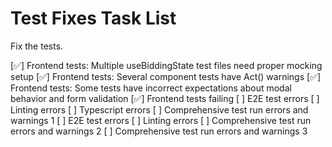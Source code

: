 # Test Fixes Task List

Fix the tests.

[✅] Frontend tests: Multiple useBiddingState test files need proper mocking setup
[✅] Frontend tests: Several component tests have Act() warnings
[✅] Frontend tests: Some tests have incorrect expectations about modal behavior and form validation
[✅] Frontend tests failing
[ ] E2E test errors
[ ] Linting errors
[ ] Typescript errors
[ ] Comprehensive test run errors and warnings 1
[ ] E2E test errors
[ ] Linting errors
[ ] Comprehensive test run errors and warnings 2
[ ] Comprehensive test run errors and warnings 3
